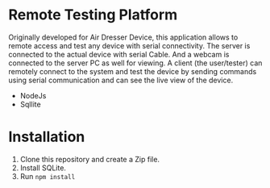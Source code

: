 # Remote Testing Platform
Originally developed for Air Dresser Device, this application allows to remote access and test any device with serial connectivity.
The server is connected to the actual device with serial Cable. And a webcam is connected to the server PC as well for viewing. 
A client (the user/tester) can remotely connect to the system and test the device by sending commands using serial communication and can see the live view of the device.

- NodeJs 
- Sqllite

# Installation 
1. Clone this repository and create a Zip file.
2. Install SQLite.
3. Run `npm install`
